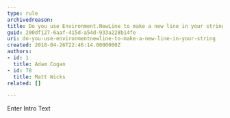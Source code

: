 ```yaml
---
type: rule
archivedreason: 
title: Do you use Environment.NewLine to make a new line in your string?
guid: 200df127-6aaf-415d-a54d-933a228b14fe
uri: do-you-use-environmentnewline-to-make-a-new-line-in-your-string
created: 2018-04-26T22:46:14.0000000Z
authors:
- id: 1
  title: Adam Cogan
- id: 78
  title: Matt Wicks
related: []

---
```



Enter Intro Text
<br><excerpt class='endintro'></excerpt><br>



